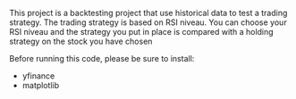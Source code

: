 This project is a backtesting project that use historical data to test a trading strategy.
The trading strategy is based on RSI niveau.
You can choose your RSI niveau and the strategy you put in place is compared with a holding strategy on the stock you have chosen

Before running this code, please be sure to install:
  -  yfinance
  -  matplotlib
